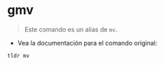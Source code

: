 # gmv

> Este comando es un alias de `mv`.

- Vea la documentación para el comando original:

`tldr mv`

